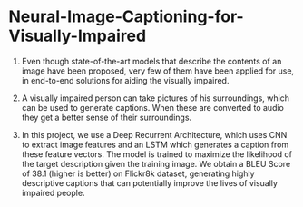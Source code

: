 # Neural-Image-Captioning-for-Visually-Impaired

1. Even though state-of-the-art models that describe the contents of an image have been proposed, very few of them have been applied for use, in end-to-end solutions for aiding the visually impaired. 

2. A visually impaired person can take pictures of his surroundings, which can be used to generate captions. When these are converted to audio they get a better sense of their surroundings. 

3. In this project, we use a Deep Recurrent Architecture, which uses CNN to extract image features and an LSTM which generates a caption from these feature vectors. The model is trained to maximize the likelihood of the target description given the training image. We obtain a BLEU Score of 38.1 (higher is better) on Flickr8k dataset, generating highly descriptive captions that can potentially improve the lives of visually impaired people.
